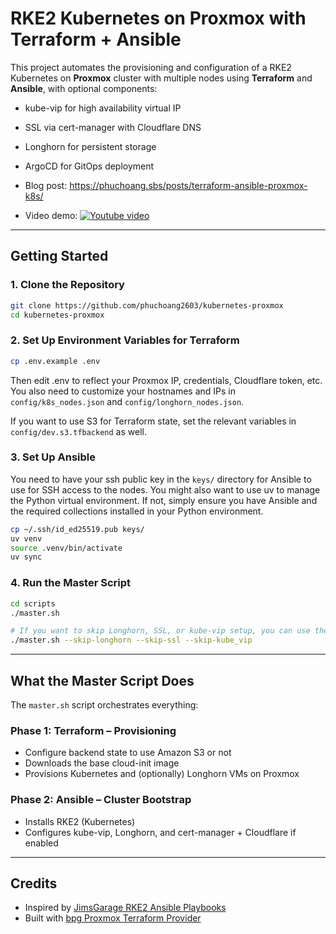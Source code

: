 # RKE2 Kubernetes on Proxmox with Terraform + Ansible

This project automates the provisioning and configuration of a RKE2 Kubernetes on **Proxmox** cluster with multiple nodes using **Terraform** and **Ansible**, with optional components:

- kube-vip for high availability virtual IP
- SSL via cert-manager with Cloudflare DNS
- Longhorn for persistent storage
- ArgoCD for GitOps deployment

- Blog post: <https://phuchoang.sbs/posts/terraform-ansible-proxmox-k8s/>
- Video demo:
  [![Youtube video](https://img.youtube.com/vi/Ao6IPSmUFcE/maxresdefault.jpg)](https://youtu.be/Ao6IPSmUFcE)

---

## Getting Started

### 1. Clone the Repository

```bash
git clone https://github.com/phuchoang2603/kubernetes-proxmox
cd kubernetes-proxmox
```

### 2. Set Up Environment Variables for Terraform

```bash
cp .env.example .env
```

Then edit .env to reflect your Proxmox IP, credentials, Cloudflare token, etc. You also need to customize your hostnames and IPs in `config/k8s_nodes.json` and `config/longhorn_nodes.json`.

If you want to use S3 for Terraform state, set the relevant variables in `config/dev.s3.tfbackend` as well.

### 3. Set Up Ansible

You need to have your ssh public key in the `keys/` directory for Ansible to use for SSH access to the nodes. You might also want to use uv to manage the Python virtual environment. If not, simply ensure you have Ansible and the required collections installed in your Python environment.

```bash
cp ~/.ssh/id_ed25519.pub keys/
uv venv
source .venv/bin/activate
uv sync
```

### 4. Run the Master Script

```bash
cd scripts
./master.sh

# If you want to skip Longhorn, SSL, or kube-vip setup, you can use the flags:
./master.sh --skip-longhorn --skip-ssl --skip-kube_vip
```

---

## What the Master Script Does

The `master.sh` script orchestrates everything:

### Phase 1: Terraform – Provisioning

- Configure backend state to use Amazon S3 or not
- Downloads the base cloud-init image
- Provisions Kubernetes and (optionally) Longhorn VMs on Proxmox

### Phase 2: Ansible – Cluster Bootstrap

- Installs RKE2 (Kubernetes)
- Configures kube-vip, Longhorn, and cert-manager + Cloudflare if enabled

---

## Credits

- Inspired by [JimsGarage RKE2 Ansible Playbooks](https://github.com/JamesTurland/JimsGarage)
- Built with [bpg Proxmox Terraform Provider](https://registry.terraform.io/providers/bpg/proxmox/latest)

